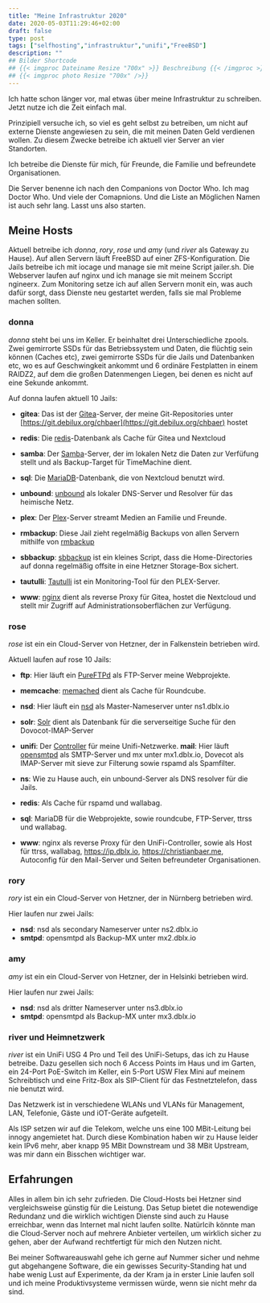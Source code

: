 ```yaml
---
title: "Meine Infrastruktur 2020"
date: 2020-05-03T11:29:46+02:00
draft: false
type: post
tags: ["selfhosting","infrastruktur","unifi","FreeBSD"]
description: ""
## Bilder Shortcode
## {{< imgproc Dateiname Resize "700x" >}} Beschreibung {{< /imgproc >}}
## {{< imgproc photo Resize "700x" />}}
---
```


Ich hatte schon länger vor, mal etwas über meine Infrastruktur zu schreiben.
Jetzt nutze ich die Zeit einfach mal.

Prinzipiell versuche ich, so viel es geht selbst zu betreiben, um nicht auf
externe Dienste angewiesen zu sein, die mit meinen Daten Geld verdienen wollen.
Zu diesem Zwecke betreibe ich aktuell vier Server an vier Standorten.

Ich betreibe die Dienste für mich, für Freunde, die Familie und befreundete
Organisationen.

Die Server benenne ich nach den Companions von Doctor Who. Ich mag Doctor Who.
Und viele der Comapnions. Und die Liste an Möglichen Namen ist auch sehr lang.
Lasst uns also starten.

## Meine Hosts

Aktuell betreibe ich _donna_, _rory_, _rose_ und _amy_ (und _river_ als Gateway zu Hause).
Auf allen Servern läuft FreeBSD auf einer ZFS-Konfiguration. Die Jails betreibe
ich mit iocage und manage sie mit meine Script jailer.sh. Die Webserver laufen
auf nginx und ich manage sie mit meinem Sccript ngineerx. Zum Monitoring setze
ich auf allen Servern monit ein, was auch dafür sorgt, dass Dienste neu
gestartet werden, falls sie mal Probleme machen sollten.

### donna

_donna_ steht bei uns im Keller. Er beinhaltet drei Unterschiedliche zpools. Zwei
gemirrorte SSDs für das Betriebssystem und Daten, die flüchtig sein können
(Caches etc), zwei gemirrorte SSDs für die Jails und Datenbanken etc, wo es auf
Geschwingkeit ankommt und 6 ordinäre Festplatten in einem RAIDZ2, auf dem die
großen Datenmengen Liegen, bei denen es nicht auf eine Sekunde ankommt.

Auf donna laufen aktuell 10 Jails:

- **gitea**: Das ist der [Gitea](https://gitea.io)-Server, der meine
  Git-Repositories unter
  [https://git.debilux.org/chbaer](https://git.debilux.org/chbaer) hostet
- **redis**: Die [redis](https://redis.io/)-Datenbank als Cache für Gitea und
  Nextcloud
- **samba**: Der [Samba](https://www.samba.org/)-Server, der im lokalen Netz die
  Daten zur Verfüfung stellt und als Backup-Target für TimeMachine dient.

- **sql**: Die [MariaDB](https://mariadb.org/)-Datenbank, die von Nextcloud
  benutzt wird.

- **unbound**: [unbound](https://nlnetlabs.nl/projects/unbound/about/) als lokaler
  DNS-Server und Resolver für das heimische Netz.

- **plex**: Der [Plex](https://plex.tv)-Server streamt Medien an Familie und
  Freunde.
- **rmbackup**: Diese Jail zieht regelmäßig Backups von allen Servern mithilfe von
  [rmbackup](https://git.debilux.org/chbaer/rmbackup)
- **sbbackup**: [sbbackup](https://git.debilux.org/chbaer/sbbackup) ist ein
  kleines Script, dass die Home-Directories auf donna regelmäßig offsite in eine
  Hetzner Storage-Box sichert.

- **tautulli**: [Tautulli](https://tautulli.com/) ist ein Monitoring-Tool für den
  PLEX-Server.

- **www**: [nginx](https://www.nginx.com/) dient als reverse Proxy für Gitea,
  hostet die Nextcloud und stellt mir Zugriff auf Administrationsoberflächen zur
  Verfügung.

### rose

_rose_ ist ein ein Cloud-Server von Hetzner, der in Falkenstein betrieben wird.

Aktuell laufen auf rose 10 Jails:

- **ftp**: Hier läuft ein [PureFTPd](https://www.pureftpd.org/project/pure-ftpd/)
  als FTP-Server meine Webprojekte.
- **memcache**: [memached](https://memcached.org/) dient als Cache für Roundcube.
- **nsd**: Hier läuft ein [nsd](https://www.nlnetlabs.nl/projects/nsd/) als
  Master-Nameserver unter ns1.dblx.io

- **solr**: [Solr](https://lucene.apache.org/solr/) dient als Datenbank für die
  serverseitige Suche für den Dovocot-IMAP-Server
- **unifi**: Der [Controller](https://www.ui.com/software/) für meine
  Unifi-Netzwerke.
  **mail**: Hier läuft [opensmtpd](https://opensmtpd.org/) als SMTP-Server und mx
  unter mx1.dblx.io, Dovecot als IMAP-Server mit sieve zur Filterung sowie rspamd
  als Spamfilter.

- **ns**: Wie zu Hause auch, ein unbound-Server als DNS resolver für die Jails.

- **redis**: Als Cache für rspamd und wallabag.
- **sql**: MariaDB für die Webprojekte, sowie roundcube, FTP-Server, ttrss und
  wallabag.
- **www**: nginx als reverse Proxy für den UniFi-Controller, sowie als Host für
  ttrss, wallabag, https://ip.dblx.io, https://christianbaer.me, Autoconfig für
  den Mail-Server und Seiten befreundeter Organisationen.

### rory

_rory_ ist ein ein Cloud-Server von Hetzner, der in Nürnberg betrieben wird.

Hier laufen nur zwei Jails:

- **nsd**: nsd als secondary Nameserver unter ns2.dblx.io
- **smtpd**: opensmtpd als Backup-MX unter mx2.dblx.io

### amy

_amy_ ist ein ein Cloud-Server von Hetzner, der in Helsinki betrieben wird.

Hier laufen nur zwei Jails:

- **nsd**: nsd als dritter Nameserver unter ns3.dblx.io
- **smtpd**: opensmtpd als Backup-MX unter mx3.dblx.io

### river und Heimnetzwerk

_river_ ist ein UniFi USG 4 Pro und Teil des UniFi-Setups, das ich zu Hause
betreibe. Dazu gesellen sich noch 6 Access Points im Haus und im Garten, ein
24-Port PoE-Switch im Keller, ein 5-Port USW Flex Mini auf meinem Schreibtisch
und eine Fritz-Box als SIP-Client für das Festnetztelefon, dass nie benutzt
wird.

Das Netzwerk ist in verschiedene WLANs und VLANs für Management, LAN, Telefonie,
Gäste und iOT-Geräte aufgeteilt.

Als ISP setzen wir auf die Telekom, welche uns eine 100 MBit-Leitung bei innogy
angemietet hat. Durch diese Kombination haben wir zu Hause leider kein IPv6
mehr, aber knapp 95 MBit Downstream und 38 MBit Upstream, was mir dann ein
Bisschen wichtiger war.

## Erfahrungen

Alles in allem bin ich sehr zufrieden. Die Cloud-Hosts bei Hetzner sind
vergleichsweise günstig für die Leistung. Das Setup bietet die notewendige
Redundanz und die wirklich wichtigen Dienste sind auch zu Hause erreichbar, wenn
das Internet mal nicht laufen sollte. Natürlcih könnte man die Cloud-Server noch
auf mehrere Anbieter verteilen, um wirklich sicher zu gehen, aber der Aufwand
rechtfertigt für mich den Nutzen nicht.

Bei meiner Softwareauswahl gehe ich gerne auf Nummer sicher und nehme gut
abgehangene Software, die ein gewisses Security-Standing hat und habe wenig Lust
auf Experimente, da der Kram ja in erster Linie laufen soll und ich meine
Produktivsysteme vermissen würde, wenn sie nicht mehr da sind.
